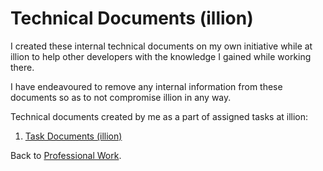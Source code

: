 # Technical Documents (illion)
I created these internal technical documents on my own initiative while at illion to help other developers with the knowledge I gained while working there. 

I have endeavoured to remove any internal information from these documents so as to not compromise illion in any way. 

Technical documents created by me as a part of assigned tasks at illion:

<ol>
	<li><a href="https://github.com/rasikakw/professional-work/tree/main/documents/illion/task">Task Documents (illion)</a></li> 
</ol> 

Back to <a href="https://github.com/rasikakw/professional-work">Professional Work</a>. 